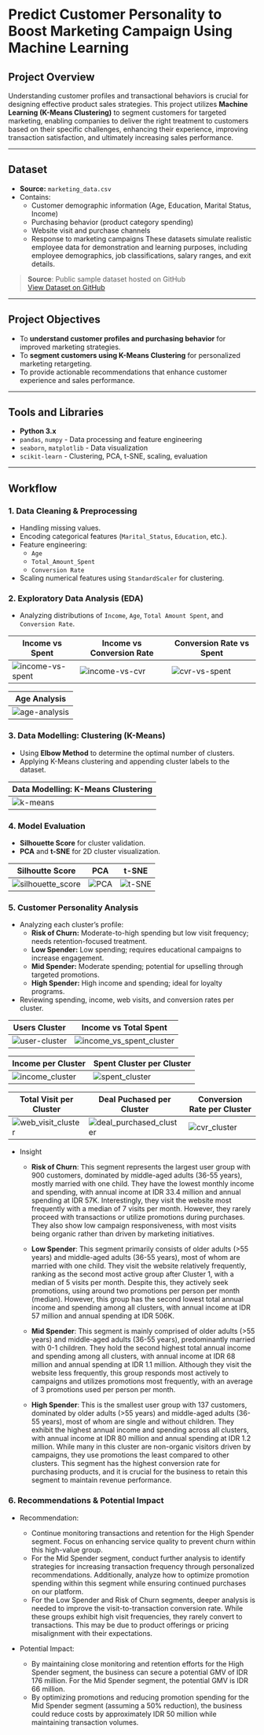 # Predict Customer Personality to Boost Marketing Campaign Using Machine Learning

## Project Overview

Understanding customer profiles and transactional behaviors is crucial for designing effective product sales strategies. This project utilizes **Machine Learning (K-Means Clustering)** to segment customers for targeted marketing, enabling companies to deliver the right treatment to customers based on their specific challenges, enhancing their experience, improving transaction satisfaction, and ultimately increasing sales performance.

---

## Dataset

- **Source:** `marketing_data.csv`
- Contains:
  - Customer demographic information (Age, Education, Marital Status, Income)
  - Purchasing behavior (product category spending)
  - Website visit and purchase channels
  - Response to marketing campaigns
These datasets simulate realistic employee data for demonstration and learning purposes, including employee demographics, job classifications, salary ranges, and exit details.

> **Source**: Public sample dataset hosted on GitHub  
> [View Dataset on GitHub](https://github.com/denindrap23/Machine-Learning/blob/main/Predict-Customer-Personality-to-boost-marketing-campaign-by-using-Machine-Learning/marketing_campaign_data.csv)

---

## Project Objectives

- To **understand customer profiles and purchasing behavior** for improved marketing strategies.
- To **segment customers using K-Means Clustering** for personalized marketing retargeting.
- To provide actionable recommendations that enhance customer experience and sales performance.

---

## Tools and Libraries

- **Python 3.x**
- `pandas`, `numpy` - Data processing and feature engineering
- `seaborn`, `matplotlib` - Data visualization
- `scikit-learn` - Clustering, PCA, t-SNE, scaling, evaluation

---

## Workflow

### 1. **Data Cleaning & Preprocessing**  
   - Handling missing values.
   - Encoding categorical features (`Marital_Status`, `Education`, etc.).
   - Feature engineering:
     - `Age`
     - `Total_Amount_Spent`
     - `Conversion Rate`
   - Scaling numerical features using `StandardScaler` for clustering.

### 2. **Exploratory Data Analysis (EDA)**  
   - Analyzing distributions of `Income`, `Age`, `Total Amount Spent`, and `Conversion Rate`.

| Income vs Spent | Income vs Conversion Rate | Conversion Rate vs Spent |
|-----------------|----------|---------------|
| ![income-vs-spent](image/income_vs_spent.png) | ![income-vs-cvr](image/income_vs_cvr.png) | ![cvr-vs-spent](image/cvr_vs_spent.png) |

| Age Analysis |
|-----------------|
| ![age-analysis](image/age_analysis.png) |


### 3. **Data Modelling: Clustering (K-Means)**  
   - Using **Elbow Method** to determine the optimal number of clusters.
   - Applying K-Means clustering and appending cluster labels to the dataset.

| Data Modelling: K-Means Clustering |
|-----------------|
| ![k-means](image/k-means_clustering.png) |

### 4. **Model Evaluation**  
   - **Silhouette Score** for cluster validation.    
   - **PCA** and **t-SNE** for 2D cluster visualization.

| Silhoutte Score | PCA | t-SNE |
|-----------------|-----------------|-----------------|
| ![silhouette_score](image/silhouette_score.png) | ![PCA](image/pca.png) | ![t-SNE](image/t-SNE.png) |

### 5. **Customer Personality Analysis**  
   - Analyzing each cluster’s profile:
      - **Risk of Churn:** Moderate-to-high spending but low visit frequency; needs retention-focused treatment.
      - **Low Spender:** Low spending; requires educational campaigns to increase engagement.
      - **Mid Spender:** Moderate spending; potential for upselling through targeted promotions.
      - **High Spender:** High income and spending; ideal for loyalty programs.
   - Reviewing spending, income, web visits, and conversion rates per cluster.

| Users Cluster | Income vs Total Spent |
|-----------------|-----------------|
| ![user-cluster](image/user_cluster.png) | ![income_vs_spent_cluster](image/income_vs_spent_cluster.png) |

| Income per Cluster | Spent Cluster per Cluster |
|-----------------|-----------------|
| ![income_cluster](image/income_cluster.png) | ![spent_cluster](image/spent_cluster.png) |

| Total Visit per Cluster | Deal Puchased per Cluster | Conversion Rate per Cluster |
|-----------------|-----------------|-----------------|
| ![web_visit_cluster](image/web_visit_cluster.png) | ![deal_purchased_cluster](image/deal_purchased_cluster.png) | ![cvr_cluster](image/cvr_cluster.png) |

  - Insight
    - **Risk of Churn**:
      This segment represents the largest user group with 900 customers, dominated by middle-aged adults (36-55 years), mostly married with one child.
They have the lowest monthly income and spending, with annual income at IDR 33.4 million and annual spending at IDR 57K.
Interestingly, they visit the website most frequently with a median of 7 visits per month. However, they rarely proceed with transactions or utilize promotions during purchases.
They also show low campaign responsiveness, with most visits being organic rather than driven by marketing initiatives.

    - **Low Spender**:
      This segment primarily consists of older adults (>55 years) and middle-aged adults (36-55 years), most of whom are married with one child. They visit the website relatively frequently, ranking as the second most active group after Cluster 1, with a median of 5 visits per month. Despite this, they actively seek promotions, using around two promotions per person per month (median). However, this group has the second lowest total annual income and spending among all clusters, with annual income at IDR 57 million and annual spending at IDR 506K.

    - **Mid Spender**:
      This segment is mainly comprised of older adults (>55 years) and middle-aged adults (36-55 years), predominantly married with 0-1 children.
They hold the second highest total annual income and spending among all clusters, with annual income at IDR 68 million and annual spending at IDR 1.1 million.
Although they visit the website less frequently, this group responds most actively to campaigns and utilizes promotions most frequently, with an average of 3 promotions used per person per month.

    - **High Spender**:
      This is the smallest user group with 137 customers, dominated by older adults (>55 years) and middle-aged adults (36-55 years), most of whom are single and without children.
They exhibit the highest annual income and spending across all clusters, with annual income at IDR 80 million and annual spending at IDR 1.2 million.
While many in this cluster are non-organic visitors driven by campaigns, they use promotions the least compared to other clusters.
This segment has the highest conversion rate for purchasing products, and it is crucial for the business to retain this segment to maintain revenue performance.

### 6. **Recommendations & Potential Impact**  
  - Recommendation:
    - Continue monitoring transactions and retention for the High Spender segment. Focus on enhancing service quality to prevent churn within this high-value group.
    - For the Mid Spender segment, conduct further analysis to identify strategies for increasing transaction frequency through personalized recommendations. Additionally, analyze how to optimize promotion spending within this segment while ensuring continued purchases on our platform.
    - For the Low Spender and Risk of Churn segments, deeper analysis is needed to improve the visit-to-transaction conversion rate. While these groups exhibit high visit frequencies, they rarely convert to transactions. This may be due to product offerings or pricing misalignment with their expectations.

  - Potential Impact:
    - By maintaining close monitoring and retention efforts for the High Spender segment, the business can secure a potential GMV of IDR 176 million. For the Mid Spender segment, the potential GMV is IDR 66 million.
    - By optimizing promotions and reducing promotion spending for the Mid Spender segment (assuming a 50% reduction), the business could reduce costs by approximately IDR 50 million while maintaining transaction volumes.
